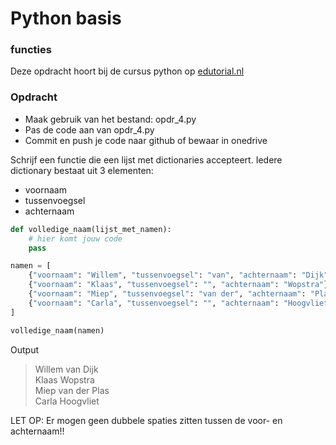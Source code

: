 # Python basis

### functies
Deze opdracht hoort bij de cursus python op [edutorial.nl](https://www.edutorial.nl/course/python)

### Opdracht

* Maak gebruik van het bestand: opdr_4.py
* Pas de code aan van opdr_4.py
* Commit en push je code naar github of bewaar in onedrive


Schrijf een functie die een lijst met dictionaries accepteert.
Iedere dictionary bestaat uit 3 elementen:
* voornaam
* tussenvoegsel
* achternaam

```python
def volledige_naam(lijst_met_namen):
    # hier komt jouw code
    pass

namen = [
    {"voornaam": "Willem", "tussenvoegsel": "van", "achternaam": "Dijk"},
    {"voornaam": "Klaas", "tussenvoegsel": "", "achternaam": "Wopstra"},
    {"voornaam": "Miep", "tussenvoegsel": "van der", "achternaam": "Plas"},
    {"voornaam": "Carla", "tussenvoegsel": "", "achternaam": "Hoogvliet"},
]

volledige_naam(namen)
```

Output
> Willem van Dijk  
Klaas Wopstra  
Miep van der Plas  
Carla Hoogvliet  

LET OP: Er mogen geen dubbele spaties zitten tussen de voor- en achternaam!!